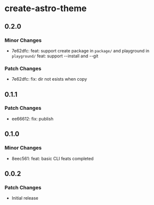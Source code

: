 # create-astro-theme

## 0.2.0

### Minor Changes

- 7e62dfc: feat: support create package in `package/` and playground in `playground/`
  feat: support --install and --git

### Patch Changes

- 7e62dfc: fix: dir not esists when copy

## 0.1.1

### Patch Changes

- ee66612: fix: publish

## 0.1.0

### Minor Changes

- 8eec561: feat: basic CLI feats completed

## 0.0.2

### Patch Changes

- Initial release
